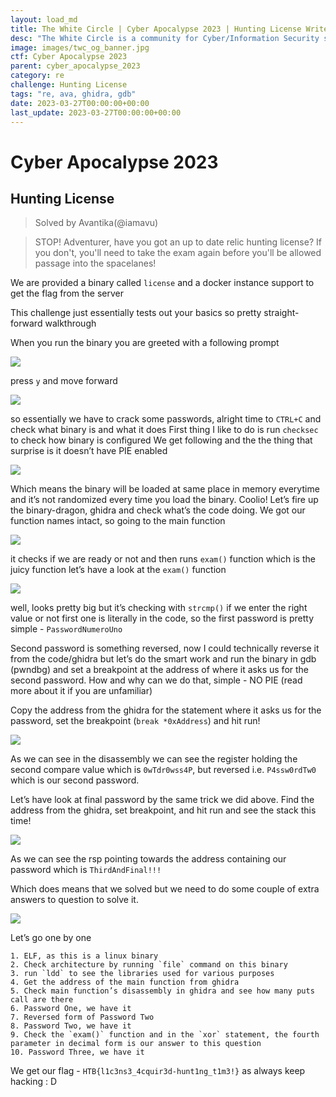 ```yaml
---
layout: load_md
title: The White Circle | Cyber Apocalypse 2023 | Hunting License Writeup
desc: "The White Circle is a community for Cyber/Information Security students, enthusiasts and professionals. You can discuss anything related to Security, share your knowledge with others, get help when you need it and proceed further in your journey with amazing people from all over the world."
image: images/twc_og_banner.jpg
ctf: Cyber Apocalypse 2023
parent: cyber_apocalypse_2023
category: re
challenge: Hunting License
tags: "re, ava, ghidra, gdb"
date: 2023-03-27T00:00:00+00:00
last_update: 2023-03-27T00:00:00+00:00
---
```


<h1 class="heading card-title white-text">Cyber Apocalypse 2023</h1>

## Hunting License 
> Solved by Avantika(@iamavu)
    
> STOP! Adventurer, have you got an up to date relic hunting license? If you don't, you'll need to take the exam again before you'll be allowed passage into the spacelanes!

We are provided a binary called `license`  and a docker instance support to get the flag from the server

This challenge just essentially tests out your basics so pretty straight-forward walkthrough

When you run the binary you are greeted with a following prompt

![](https://i.imgur.com/awffQL5.png)


press `y` and move forward 

![](https://i.imgur.com/Xr5NE86.png)


so essentially we have to crack some passwords, alright time to `CTRL+C` and check what binary is and what it does
First thing I like to do is run `checksec` to check how binary is configured
We get following and the the thing that surprise is it doesn’t have PIE enabled

![](https://i.imgur.com/oIRrv7L.png)


Which means the binary will be loaded at same place in memory everytime and it’s not randomized every time you load the binary.
Coolio!
Let’s fire up the binary-dragon, ghidra and check what’s the code doing.
We got our function names intact, so going to the main function

![](https://i.imgur.com/PQ7vAMw.png)


it checks if we are ready or not and then runs `exam()` function which is the juicy function 
let’s have a look at the `exam()` function 

![](https://i.imgur.com/FlUGwCC.png)


well, looks pretty big but it’s checking with `strcmp()` if we enter the right value or not
first one is literally in the code, so the first password is pretty simple - `PasswordNumeroUno`

Second password is something reversed, now I could technically reverse it from the code/ghidra but let’s do the smart work and run the binary in gdb (pwndbg) and set a breakpoint at the address of where it asks us for the second password.
How and why can we do that, simple - NO PIE (read more about it if you are unfamiliar)

Copy the address from the ghidra for the statement where it asks us for the password, set the breakpoint (`break *0xAddress`) and hit run!

![](https://i.imgur.com/Jp1wBMz.png)


As we can see in the disassembly we can see the register holding the second compare value which is `0wTdr0wss4P`, but reversed i.e. `P4ssw0rdTw0` which is our second password.

Let’s have look at final password by the same trick we did above. Find the address from the ghidra, set breakpoint, and hit run and see the stack this time!

![](https://i.imgur.com/x5z2aC5.png)


As we can see the rsp pointing towards the address containing our password which is `ThirdAndFinal!!!`

Which does means that we solved but we need to do some couple of extra answers to question to solve it.

![](https://i.imgur.com/A0vFJjD.png)


Let’s go one by one

```
1. ELF, as this is a linux binary
2. Check architecture by running `file` command on this binary
3. run `ldd` to see the libraries used for various purposes
4. Get the address of the main function from ghidra
5. Check main function’s disassembly in ghidra and see how many puts call are there
6. Password One, we have it
7. Reversed form of Password Two
8. Password Two, we have it
9. Check the `exam()` function and in the `xor` statement, the fourth parameter in decimal form is our answer to this question
10. Password Three, we have it
```

We get our flag - `HTB{l1c3ns3_4cquir3d-hunt1ng_t1m3!}`
as always keep hacking : D


